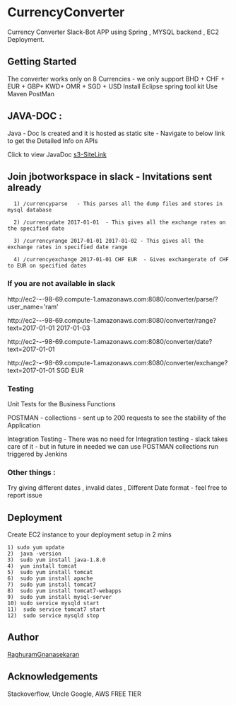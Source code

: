 # CurrencyConverter
Currency Converter Slack-Bot APP using Spring , MYSQL backend , EC2 Deployment.


## Getting Started
The converter works only on 8 Currencies - we only support BHD + CHF + EUR + GBP+ KWD+ OMR + SGD + USD
Install Eclipse spring tool kit 
Use Maven
PostMan

## JAVA-DOC : 
Java - Doc Is created  and it is hosted as static site - Navigate to below link to get the Detailed Info on APIs 

Click to view JavaDoc [s3-SiteLink](https://s3.amazonaws.com/currencyconverterjavadoc/JavaDoc/index.html)



## Join jbotworkspace in slack  - Invitations sent already 

```
  1) /currencyparse   - This parses all the dump files and stores in mysql database

  2) /currencydate 2017-01-01  - This gives all the exchange rates on the specified date

  3) /currencyrange 2017-01-01 2017-01-02 - This gives all the exchange rates in specified date range

  4) /currencyexchange 2017-01-01 CHF EUR  - Gives exchangerate of CHF to EUR on specified dates 
```


### If you are not available in slack 

http://ec2-**-**-98-69.compute-1.amazonaws.com:8080/converter/parse/?user_name='ram'


http://ec2-**-**-98-69.compute-1.amazonaws.com:8080/converter/range?text=2017-01-01 2017-01-03


http://ec2-**-**-98-69.compute-1.amazonaws.com:8080/converter/date?text=2017-01-01


http://ec2-**-**-98-69.compute-1.amazonaws.com:8080/converter/exchange?text=2017-01-01 SGD EUR

### Testing
Unit Tests for the Business Functions 

POSTMAN - collections - sent up to 200 requests to see the stability of the Application

Integration Testing - There was no need for Integration testing - slack takes care of it - but in future in needed we can use POSTMAN collections run triggered by Jenkins 


### Other things : 

Try giving different dates , invalid dates ,  Different Date format - feel free to report issue

## Deployment 
Create EC2 instance to your deployment setup in 2 mins 	

	1) sudo yum update
	2)  java -version
	3)  sudo yum install java-1.8.0
    4)  yum install tomcat
    5)  sudo yum install tomcat
    6)  sudo yum install apache
    7)  sudo yum install tomcat7
    8)  sudo yum install tomcat7-webapps
    9)  sudo yum install mysql-server
  	10) sudo service mysqld start
    11)  sudo service tomcat7 start
    12)  sudo service mysqld stop
    
   ## Author
   [RaghuramGnanasekaran](http://www.raghuramg.com)
   
   ## Acknowledgements 
   Stackoverflow, 
   Uncle Google,
   AWS FREE TIER
   
    
